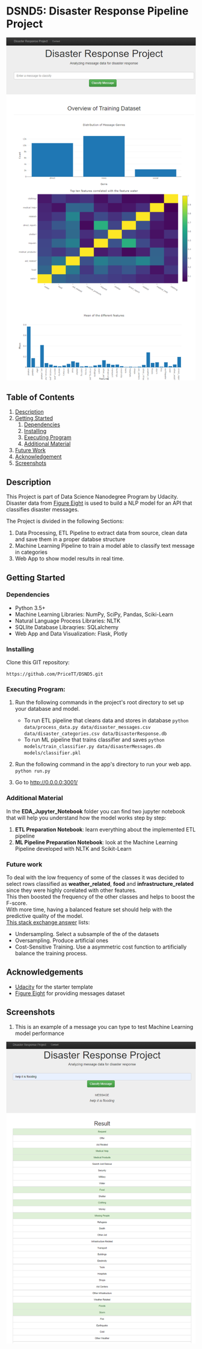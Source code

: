 # DSND5: Disaster Response Pipeline Project

<p align="center">
  <img src="2019-08-19 08_52_00-Disasters.png">
</p>

## Table of Contents
1. [Description](#description)
2. [Getting Started](#getting_started)
	1. [Dependencies](#dependencies)
	2. [Installing](#installing)
	3. [Executing Program](#executing)
	4. [Additional Material](#material)
3. [Future Work](#fw)
4. [Acknowledgement](#acknowledgement)
5. [Screenshots](#screenshots)

<a name="descripton"></a>
## Description

This Project is part of Data Science Nanodegree Program by Udacity.  
Disaster data from [Figure Eight](https://www.figure-eight.com/) is used to build a NLP model for an API that classifies disaster messages. 

The Project is divided in the following Sections:

1. Data Processing, ETL Pipeline to extract data from source, clean data and save them in a proper databse structure
2. Machine Learning Pipeline to train a model able to classify text message in categories
3. Web App to show model results in real time. 

<a name="getting_started"></a>
## Getting Started

<a name="dependencies"></a>
### Dependencies
* Python 3.5+ 
* Machine Learning Libraries: NumPy, SciPy, Pandas, Sciki-Learn
* Natural Language Process Libraries: NLTK
* SQLlite Database Libraqries: SQLalchemy
* Web App and Data Visualization: Flask, Plotly

<a name="installing"></a>
### Installing
Clone this GIT repository:
```
https://github.com/PriceTT/DSND5.git
```
<a name="executing"></a>
### Executing Program:
1. Run the following commands in the project's root directory to set up your database and model.

    - To run ETL pipeline that cleans data and stores in database
        `python data/process_data.py data/disaster_messages.csv data/disaster_categories.csv data/DisasterResponse.db`
    - To run ML pipeline that trains classifier and saves
        `python models/train_classifier.py data/disasterMessages.db models/classifier.pkl`

2. Run the following command in the app's directory to run your web app.
    `python run.py`

3. Go to http://0.0.0.0:3001/

<a name="material"></a>
### Additional Material

In the **EDA_Jupyter_Notebook**  folder you can find two jupyter notebook that will help you understand how the model works step by step:
1. **ETL Preparation Notebook**: learn everything about the implemented ETL pipeline
2. **ML Pipeline Preparation Notebook**: look at the Machine Learning Pipeline developed with NLTK and Scikit-Learn

<a name="fw"></a>
### Future work

To deal with the  low frequency of some of the  classes it was decided to select rows classified as **weather_related**, **food** and **infrastructure_related** since they were highly corelated with other features.  
This then boosted the frequency of the other classes and helps to boost the F-score.  
With more time, having a balanced feature set should help with the predictive quality of the model.    
[This stack exchange answer]( https://stats.stackexchange.com/questions/131255/class-imbalance-in-supervised-machine-learning) lists:  
* Undersampling. Select a subsample of the of the datasets
* Oversampling. Produce artificial ones 
* Cost-Sensitive Training. Use a asymmetric cost function to artificially balance the training process.


<a name="acknowledgement"></a>
## Acknowledgements

* [Udacity](https://www.udacity.com/) for  the starter template
* [Figure Eight](https://www.figure-eight.com/) for providing messages dataset 

<a name="screenshots"></a>
## Screenshots

1. This is an example of a message you can type to test Machine Learning model performance

<p align="center">
  <img src="2019-08-19 08_59_42-Disasters.png">
</p>


